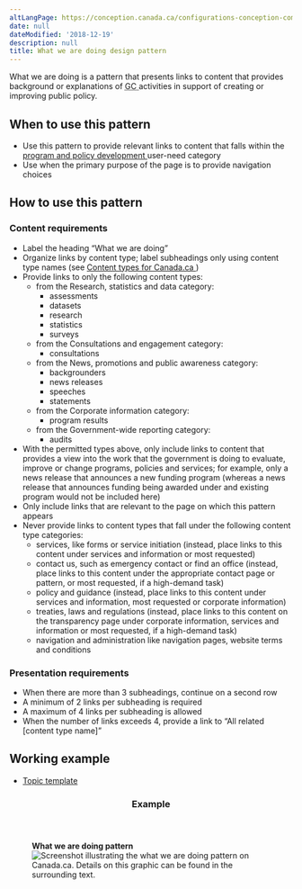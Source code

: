 ```yaml
---
altLangPage: https://conception.canada.ca/configurations-conception-communes/ce-que-nous-faisons.html
date: null
dateModified: '2018-12-19'
description: null
title: What we are doing design pattern
---
```



<div>

 <section>
  <p>
   What we are doing is a pattern that presents links to content that provides background or explanations of
   <abbr title="Government of Canada">
    GC
   </abbr>
   activities in support of creating or improving public policy.
  </p>
  <section>
   <h2>
    When to use this pattern
   </h2>
   <ul>
    <li>
     Use this pattern to provide relevant links to content that falls within the
     <a href="{{ site.url }}/specifications/organizing-content.html#program">
      program and policy development
     </a>
     user-need category
    </li>
    <li>
     Use when the primary purpose of the page is to provide navigation choices
    </li>
   </ul>
  </section>
  <section>
   <h2>
    How to use this pattern
   </h2>
   <section>
    <h3>
     Content requirements
    </h3>
    <ul>
     <li>
      Label the heading “What we are doing”
     </li>
     <li>
      Organize links by content type; label subheadings only using content type names (see
      <a href="https://www.canada.ca/en/government/about/design-system/topic-tree-content-types.html#types">
       Content types for Canada.ca
      </a>
      )
     </li>
     <li>
      Provide links to only the following content types:
      <ul>
       <li>
        from the Research, statistics and data category:
        <ul>
         <li>
          assessments
         </li>
         <li>
          datasets
         </li>
         <li>
          research
         </li>
         <li>
          statistics
         </li>
         <li>
          surveys
         </li>
        </ul>
       </li>
       <li>
        from the Consultations and engagement category:
        <ul>
         <li>
          consultations
         </li>
        </ul>
       </li>
       <li>
        from the News, promotions and public awareness category:
        <ul>
         <li>
          backgrounders
         </li>
         <li>
          news releases
         </li>
         <li>
          speeches
         </li>
         <li>
          statements
         </li>
        </ul>
       </li>
       <li>
        from the Corporate information category:
        <ul>
         <li>
          program results
         </li>
        </ul>
       </li>
       <li>
        from the Government-wide reporting category:
        <ul>
         <li>
          audits
         </li>
        </ul>
       </li>
      </ul>
     </li>
     <li>
      With the permitted types above, only include links to content that provides a view into the work that the government is doing to evaluate, improve or change programs, policies and services; for example, only a news release that announces a new funding program (whereas a news release that announces funding being awarded under and existing program would not be included here)
     </li>
     <li>
      Only include links that are relevant to the page on which this pattern appears
     </li>
     <li>
      Never provide links to content types that fall under the following content type categories:
      <ul>
       <li>
        services, like forms or service initiation (instead, place links to this content under services and information or most requested)
       </li>
       <li>
        contact us, such as emergency contact or find an office (instead, place links to this content under the appropriate contact page or pattern, or most requested, if a high-demand task)
       </li>
       <li>
        policy and guidance (instead, place links to this content under services and information, most requested or corporate information)
       </li>
       <li>
        treaties, laws and regulations (instead, place links to this content on the transparency page under corporate information, services and information or most requested, if a high-demand task)
       </li>
       <li>
        navigation and administration like navigation pages, website terms and conditions
       </li>
      </ul>
     </li>
    </ul>
   </section>
   <section>
    <h3>
     Presentation requirements
    </h3>
    <ul>
     <li>
      When there are more than 3 subheadings, continue on a second row
     </li>
     <li>
      A minimum of 2 links per subheading is required
     </li>
     <li>
      A maximum of 4 links per subheading is allowed
     </li>
     <li>
      When the number of links exceeds 4, provide a link to “All related [content type name]”
     </li>
    </ul>
   </section>
  </section>
  <section>
   <h2>
    Working example
   </h2>
   <ul>
    <li>
     <a href="https://wet-boew.github.io/GCWeb/templates/topic/topic-en.html">
      Topic template
     </a>
    </li>
   </ul>
  </section>
  <section class="panel panel-primary">
   <header class="panel-heading">
    <h3 class="panel-title">
     Example
    </h3>
   </header>
   <div class="panel-body">
    <figure class="mrgn-bttm-sm">
     <figcaption class="text-center">
      <b>
       What we are doing pattern
      </b>
     </figcaption>
     <img alt="Screenshot illustrating the what we are doing pattern on Canada.ca. Details on this graphic can be found in the surrounding text." class="img-responsive center-block" src="https://www.canada.ca/content/dam/tbs-sct/images/government-communications/canada-content-style-guide/what-we-are-doing-pattern-eng.jpg"/>
    </figure>
   </div>
  </section>
 </section>
</div>




